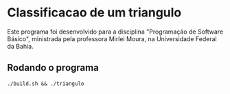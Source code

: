 # Classificacao de um triangulo

Este programa foi desenvolvido para a disciplina "Programação de Software Básico", ministrada pela professora Mirlei Moura, na Universidade Federal da Bahia.

## Rodando o programa

``` shell
./build.sh && ./triangulo
```

